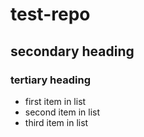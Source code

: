 # test-repo
## secondary heading
### tertiary heading
* first item in list
* second item in list
* third item in list
